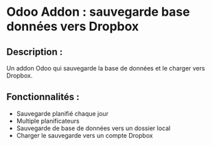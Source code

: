 # Odoo Addon : sauvegarde base données vers Dropbox
## Description :
Un addon Odoo qui sauvegarde la base de données et le charger vers Dropbox.

## Fonctionnalités :
- Sauvegarde planifié chaque jour
- Multiple planificateurs
- Sauvegarde de base de données vers un dossier local
- Charger le sauvegarde vers un compte Dropbox
